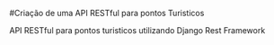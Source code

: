 #Criação de uma API RESTful para pontos Turisticos

API RESTful para pontos turisticos utilizando Django Rest Framework
